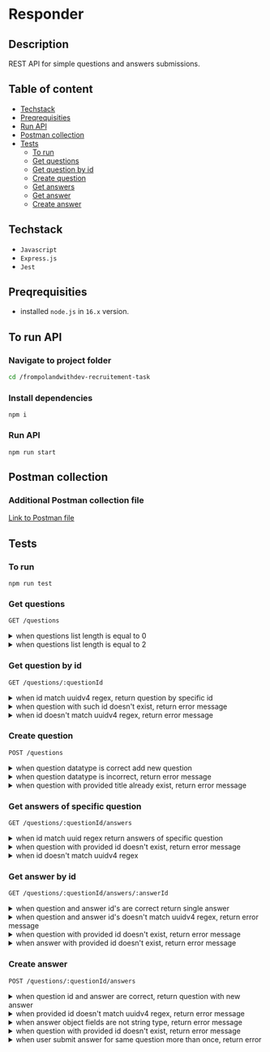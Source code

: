 # Responder

## Description

REST API for simple questions and answers submissions.

## Table of content

- [Techstack](#techstack)
- [Preqrequisities](#preqrequisities)
- [Run API](#to-run-api)
- [Postman collection](#postman-collection)
- [Tests](#tests)
  - [To run](#to-run)
  - [Get questions](#get-questions)
  - [Get question by id](#get-question-by-id)
  - [Create question](#create-question)
  - [Get answers](#get-answers-of-specific-question)
  - [Get answer](#get-answer-by-id)
  - [Create answer](#create-answer)

## Techstack

- `Javascript`
- `Express.js`
- `Jest`

## Preqrequisities

- installed `node.js` in `16.x` version.

## To run API

### Navigate to project folder

```sh
cd /frompolandwithdev-recruitement-task
```

### Install dependencies

```
npm i
```

### Run API

```
npm run start
```

## Postman collection

### Additional Postman collection file

[Link to Postman file](./frompoland-backend-task.postman_collection.json)

## Tests

### To run

```
npm run test
```

### Get questions

`GET /questions`

<details>
<summary>when questions list length is equal to 0</summary>

```javascript
test('should return a list of 0 questions', async () => {
  expect(await questionRepo.getQuestions()).toHaveLength(0)
})
```

</details>

<details>
<summary>when questions list length is equal to 2</summary>

```javascript
test('should return a list of 2 questions', async () => {
  const testQuestions = [
    {
      id: faker.datatype.uuid(),
      summary: 'What is my name?',
      author: 'Jack London',
      answers: []
    },
    {
      id: faker.datatype.uuid(),
      summary: 'Who are you?',
      author: 'Tim Doods',
      answers: []
    }
  ]

  await writeFile(TEST_QUESTIONS_FILE_PATH, JSON.stringify(testQuestions))

  expect(await questionRepo.getQuestions()).toHaveLength(2)
})
```

</details>

### Get question by id

`GET /questions/:questionId`

<details>
<summary>when id match uuidv4 regex, return question by specific id</summary>

```javascript
test('when id match uuidv4 regex, return question by specific id', async () => {
  // user id
  let id = faker.datatype.uuid()

  const testQuestions = [
    {
      id,
      summary: 'What is my name?',
      author: 'Jack London',
      answers: []
    },
    {
      id: faker.datatype.uuid(),
      summary: 'Who are you?',
      author: 'Tim Doods',
      answers: []
    }
  ]

  await writeFile(TEST_QUESTIONS_FILE_PATH, JSON.stringify(testQuestions))

  const question = await questionRepo.getQuestionById(id)

  expect(question).toStrictEqual(testQuestions[0])
})
```

</details>

<details>
<summary>when question with such id doesn't exist, return error message</summary>

```javascript
test("when question with such id doesn't exist, return error message", async () => {
  // some random uuidv4
  let id = '9f27029e-02da-4df1-b5f2-011c1bec5abd'

  const testQuestions = [
    {
      id: faker.datatype.uuid(),
      summary: 'What is my name?',
      author: 'Jack London',
      answers: []
    },
    {
      id: faker.datatype.uuid(),
      summary: 'Who are you?',
      author: 'Tim Doods',
      answers: []
    }
  ]

  await writeFile(TEST_QUESTIONS_FILE_PATH, JSON.stringify(testQuestions))

  const res = await questionRepo.getQuestionById(id)

  expect(res['err']).toBe("question with this id doesn't exist")
})
```

</details>

<details>
<summary>when id doesn't match uuidv4 regex, return error message</summary>

```javascript
test("when id doesn't match uuidv4 regex, return error message", async () => {
  // incorrect user id sample
  let id = '123'

  const testQuestions = [
    {
      id,
      summary: 'What is my name?',
      author: 'Jack London',
      answers: []
    },
    {
      id: faker.datatype.uuid(),
      summary: 'Who are you?',
      author: 'Tim Doods',
      answers: []
    }
  ]

  await writeFile(TEST_QUESTIONS_FILE_PATH, JSON.stringify(testQuestions))

  const res = await questionRepo.getQuestionById(id)

  expect(res['err']).toBe("id doesn't match uuidv4 pattern")
})
```

</details>

### Create question

`POST /questions`

<details>
<summary>when question datatype is correct add new question</summary>

```javascript
test('when question datatype is correct add new question', async () => {
  // questions list
  const testQuestions = [
    {
      id: faker.datatype.uuid(),
      summary: 'What is my name?',
      author: 'Jack London',
      answers: []
    },
    {
      id: faker.datatype.uuid(),
      summary: 'Who are you?',
      author: 'Tim Doods',
      answers: []
    }
  ]

  // questions list length
  let questionsListLength = testQuestions.length

  // new question
  const newQuestion = {
    id: faker.datatype.uuid(),
    summary: 'How fast sound travel?',
    author: 'Norman Kowalsky',
    answers: []
  }

  // write base 2 questions to file
  await writeFile(TEST_QUESTIONS_FILE_PATH, JSON.stringify(testQuestions))

  // add new question
  await questionRepo.addQuestion(newQuestion)

  // read question list from file with new question added and parse to object
  let listWithNewQuestion = JSON.parse(
    await readFile(TEST_QUESTIONS_FILE_PATH, {
      encoding: 'utf-8'
    })
  )

  // expect new list length to be greater by 1 (new question added)
  expect(listWithNewQuestion.length).toBe(questionsListLength + 1)
})
```

</details>

<details>
<summary>when question datatype is incorrect, return error message</summary>

```javascript
test('when question datatype is incorrect, return error message', async () => {
  // questions list
  const testQuestions = [
    {
      id: faker.datatype.uuid(),
      summary: 'What is my name?',
      author: 'Jack London',
      answers: []
    },
    {
      id: faker.datatype.uuid(),
      summary: 'Who are you?',
      author: 'Tim Doods',
      answers: []
    }
  ]

  // new question
  const newQuestion = {
    id: faker.datatype.uuid(),
    summary: 5,
    author: 123,
    answers: []
  }

  // write base 2 questions to file
  await writeFile(TEST_QUESTIONS_FILE_PATH, JSON.stringify(testQuestions))

  // return error message
  const res = await questionRepo.addQuestion(newQuestion)

  // expect error message, new question has not been added due to summary field incorrect datatype
  expect(res['err']).toBe(
    'Inappropriate question provided. Author and title has to be string value'
  )
})
```

</details>

<details>
<summary>when question with provided title already exist, return error message</summary>

```javascript
test('when question with provided title already exist, return error message', async () => {
  // questions list
  const testQuestions = [
    {
      id: faker.datatype.uuid(),
      summary: 'What is my name?',
      author: 'Jack London',
      answers: []
    },
    {
      id: faker.datatype.uuid(),
      summary: 'Who are you?',
      author: 'Tim Doods',
      answers: []
    }
  ]

  // new question
  const duplicateQuestion = {
    id: faker.datatype.uuid(),
    summary: 'What is my name?',
    author: 'Wojciech Nowak',
    answers: []
  }

  // write base 2 questions to file
  await writeFile(TEST_QUESTIONS_FILE_PATH, JSON.stringify(testQuestions))

  // return error message
  const res = await questionRepo.addQuestion(duplicateQuestion)

  // expect error message, new question has not been added due to question duplicate
  expect(res['err']).toBe('This question already exist')
})
```

</details>

### Get answers of specific question

`GET /questions/:questionId/answers`

<details>
<summary>when id match uuid regex return answers of specific question</summary>

```javascript
test('when id match uuid regex return answers of specific question', async () => {
  // user id
  let id = faker.datatype.uuid()

  // sample questions
  const testQuestions = [
    {
      id,
      summary: 'What is my name?',
      author: 'Jack London',
      answers: []
    },
    {
      id: faker.datatype.uuid(),
      summary: 'Who are you?',
      author: 'Tim Doods',
      answers: []
    }
  ]

  // write questions to file
  await writeFile(TEST_QUESTIONS_FILE_PATH, JSON.stringify(testQuestions))

  // new answer object
  const newAnswer = {
    id: faker.datatype.uuid(),
    summary: 'test',
    author: 'Andrew Dude'
  }

  // add new answer
  await questionRepo.addAnswer(id, newAnswer)

  // get answers
  const [answers] = await questionRepo.getAnswers(id)

  expect(answers['summary']).toBe(newAnswer.summary)
})
```

</details>

<details>
<summary>when question with provided id doesn't exist, return error message</summary>

```javascript
test("when question with provided id doesn't exist, return error message", async () => {
  // some random uuidv4
  let id = '9f27029e-02da-4df1-b5f2-011c1bec5abd'

  // sample questions
  const testQuestions = [
    {
      id: faker.datatype.uuid(),
      summary: 'What is my name?',
      author: 'Jack London',
      answers: []
    },
    {
      id: faker.datatype.uuid(),
      summary: 'Who are you?',
      author: 'Tim Doods',
      answers: []
    }
  ]

  // write questions to file
  await writeFile(TEST_QUESTIONS_FILE_PATH, JSON.stringify(testQuestions))

  // get error response
  const res = await questionRepo.getAnswers(id)

  expect(res['err']).toBe("question with such id doesn't exist")
})
```

</details>

<details>
<summary>when id doesn't match uuidv4 regex</summary>

```javascript
test("when id doesn't match uuidv4 regex", async () => {
  // user id
  let id = 'someString'

  // sample questions
  const testQuestions = [
    {
      id,
      summary: 'What is my name?',
      author: 'Jack London',
      answers: []
    },
    {
      id: faker.datatype.uuid(),
      summary: 'Who are you?',
      author: 'Tim Doods',
      answers: []
    }
  ]

  // write questions to file
  await writeFile(TEST_QUESTIONS_FILE_PATH, JSON.stringify(testQuestions))

  const res = await questionRepo.getAnswers(id)

  expect(res['err']).toBe("id doesn't match uuidv4 pattern")
})
```

</details>

### Get answer by id

`GET /questions/:questionId/answers/:answerId`

<details>
<summary>when question and answer id's are correct return single answer</summary>

```javascript
test("when question and answer id's are correct return single answer", async () => {
  // user id
  let questionId = faker.datatype.uuid()
  let answerId = faker.datatype.uuid()

  // sample questions
  const testQuestions = [
    {
      id: questionId,
      summary: 'What is my name?',
      author: 'Jack London',
      answers: []
    },
    {
      id: faker.datatype.uuid(),
      summary: 'Who are you?',
      author: 'Tim Doods',
      answers: []
    }
  ]

  // write questions to file
  await writeFile(TEST_QUESTIONS_FILE_PATH, JSON.stringify(testQuestions))

  // new answer objects
  const firstAnswer = {
    id: answerId,
    summary: 'test',
    author: 'Andrew Dude'
  }

  const secondAnswer = {
    id: faker.datatype.uuid(),
    summary: 'test2',
    author: 'Michael Bay'
  }

  // add new answers
  await questionRepo.addAnswer(questionId, firstAnswer)
  await questionRepo.addAnswer(questionId, secondAnswer)

  // get single answer
  const singleAnswer = await questionRepo.getAnswer(questionId, answerId)

  expect(singleAnswer['summary']).toBe(firstAnswer.summary)
})
```

</details>

<details>
<summary>when question and answer id's doesn't match uuidv4 regex, return error message</summary>

```javascript
test("when question and answer id's doesn't match uuidv4 regex, return error message", async () => {
  // user id
  let questionId = 'someString'
  let answerId = 'someString'

  // sample questions
  const testQuestions = [
    {
      id: questionId,
      summary: 'What is my name?',
      author: 'Jack London',
      answers: []
    },
    {
      id: faker.datatype.uuid(),
      summary: 'Who are you?',
      author: 'Tim Doods',
      answers: []
    }
  ]

  // write questions to file
  await writeFile(TEST_QUESTIONS_FILE_PATH, JSON.stringify(testQuestions))

  // new answer objects
  const firstAnswer = {
    id: answerId,
    summary: 'test',
    author: 'Andrew Dude'
  }

  const secondAnswer = {
    id: faker.datatype.uuid(),
    summary: 'test2',
    author: 'Michael Bay'
  }

  // add new answers
  await questionRepo.addAnswer(questionId, firstAnswer)
  await questionRepo.addAnswer(questionId, secondAnswer)

  // get single answer
  const res = await questionRepo.getAnswer(questionId, answerId)

  expect(res['err']).toBe("Provided id's have doesn't match uuidv4 pattern")
})
```

</details>

<details>
<summary>when question with provided id doesn't exist, return error message</summary>

```javascript
test("when question with provided id doesn't exist, return error message", async () => {
  let questionId = '66ce665a-4b22-4d57-9662-7daeeece4e72'
  let answerId = faker.datatype.uuid()

  // sample questions
  const testQuestions = [
    {
      id: faker.datatype.uuid(),
      summary: 'What is my name?',
      author: 'Jack London',
      answers: []
    },
    {
      id: faker.datatype.uuid(),
      summary: 'Who are you?',
      author: 'Tim Doods',
      answers: []
    }
  ]

  // write questions to file
  await writeFile(TEST_QUESTIONS_FILE_PATH, JSON.stringify(testQuestions))

  // new answer objects
  const firstAnswer = {
    id: answerId,
    summary: 'test',
    author: 'Andrew Dude'
  }

  const secondAnswer = {
    id: faker.datatype.uuid(),
    summary: 'test2',
    author: 'Michael Bay'
  }

  // add new answers
  await questionRepo.addAnswer(questionId, firstAnswer)
  await questionRepo.addAnswer(questionId, secondAnswer)

  // get single answer
  const res = await questionRepo.getAnswer(questionId, answerId)

  expect(res['err']).toBe("question with such id doesn't exist")
})
```

</details>

<details>
<summary>when answer with provided id doesn't exist, return error message</summary>

```javascript
test("when answer with provided id doesn't exist, return error message", async () => {
  let questionId = faker.datatype.uuid()
  let answerId = 'fd0f5cc2-fe49-40f6-b1eb-ad9edf32fca9'

  // sample questions
  const testQuestions = [
    {
      id: questionId,
      summary: 'What is my name?',
      author: 'Jack London',
      answers: []
    },
    {
      id: faker.datatype.uuid(),
      summary: 'Who are you?',
      author: 'Tim Doods',
      answers: []
    }
  ]

  // write questions to file
  await writeFile(TEST_QUESTIONS_FILE_PATH, JSON.stringify(testQuestions))

  // new answer objects
  const firstAnswer = {
    id: faker.datatype.uuid(),
    summary: 'test',
    author: 'Andrew Dude'
  }

  // add new answer
  await questionRepo.addAnswer(questionId, firstAnswer)

  // get single answer
  const res = await questionRepo.getAnswer(questionId, answerId)

  expect(res['err']).toBe("answer with such id doesn't exist")
})
```

</details>

### Create answer

`POST /questions/:questionId/answers`

<details>
<summary>when question id and answer are correct, return question with new answer</summary>

```javascript
test('when question id and answer are correct, return question with new answer', async () => {
  // question id
  let questionId = faker.datatype.uuid()

  // sample questions
  const testQuestions = [
    {
      id: questionId,
      summary: 'What is my name?',
      author: 'Jack London',
      answers: []
    },
    {
      id: faker.datatype.uuid(),
      summary: 'Who are you?',
      author: 'Tim Doods',
      answers: []
    }
  ]

  // new answer object
  const newAnswer = {
    id: faker.datatype.uuid(),
    summary: 'test',
    author: 'Andrew Dude'
  }

  // write questions to file
  await writeFile(TEST_QUESTIONS_FILE_PATH, JSON.stringify(testQuestions))

  const questionWithNewAnswer = await questionRepo.addAnswer(
    questionId,
    newAnswer
  )

  expect(questionWithNewAnswer['answers'][0]['summary']).toBe(newAnswer.summary)
})
```

</details>

<details>
<summary>when provided id doesn't match uuidv4 regex, return error message</summary>

```javascript
test("when provided id doesn't match uuidv4 regex, return error message", async () => {
  // question id
  let questionId = '123'

  // sample questions
  const testQuestions = [
    {
      id: questionId,
      summary: 'What is my name?',
      author: 'Jack London',
      answers: []
    },
    {
      id: faker.datatype.uuid(),
      summary: 'Who are you?',
      author: 'Tim Doods',
      answers: []
    }
  ]

  // new answer object
  const newAnswer = {
    id: faker.datatype.uuid(),
    summary: 'test',
    author: 'Andrew Dude'
  }

  // write questions to file
  await writeFile(TEST_QUESTIONS_FILE_PATH, JSON.stringify(testQuestions))

  const res = await questionRepo.addAnswer(questionId, newAnswer)

  expect(res['err']).toBe("id doesn't match uuidv4 pattern")
})
```

</details>

<details>
<summary>when answer object fields are not string type, return error message</summary>

```javascript
test('when answer object fields are not string type, return error message', async () => {
  // question id
  let questionId = faker.datatype.uuid()

  // sample questions
  const testQuestions = [
    {
      id: questionId,
      summary: 'What is my name?',
      author: 'Jack London',
      answers: []
    },
    {
      id: faker.datatype.uuid(),
      summary: 'Who are you?',
      author: 'Tim Doods',
      answers: []
    }
  ]

  // new answer object
  const newAnswer = {
    id: faker.datatype.uuid(),
    summary: 123,
    author: 123
  }

  // write questions to file
  await writeFile(TEST_QUESTIONS_FILE_PATH, JSON.stringify(testQuestions))

  const res = await questionRepo.addAnswer(questionId, newAnswer)

  expect(res['err']).toBe(
    'Author and title of question have to be string value'
  )
})
```

</details>

<details>
<summary>when question with provided id doesn't exist, return error message</summary>

```javascript
test("when question with provided id doesn't exist, return error message", async () => {
  // question id
  let questionId = 'acda9bed-d5f0-4a8e-a92c-f44642640dac'

  // sample questions
  const testQuestions = [
    {
      id: faker.datatype.uuid(),
      summary: 'What is my name?',
      author: 'Jack London',
      answers: []
    },
    {
      id: faker.datatype.uuid(),
      summary: 'Who are you?',
      author: 'Tim Doods',
      answers: []
    }
  ]

  // new answer object
  const newAnswer = {
    id: faker.datatype.uuid(),
    summary: 'some dummy answer',
    author: 'John Nash'
  }

  // write questions to file
  await writeFile(TEST_QUESTIONS_FILE_PATH, JSON.stringify(testQuestions))

  const res = await questionRepo.addAnswer(questionId, newAnswer)

  expect(res['err']).toBe("question with this id doesn't exist")
})
```

</details>

<details>
<summary>when user submit answer for same question more than once, return error</summary>

```javascript
test('when user submit answer for same question more than once, return error', async () => {
  // question id
  let questionId = faker.datatype.uuid()

  // sample questions
  const testQuestions = [
    {
      id: questionId,
      summary: 'What is my name?',
      author: 'Jack London',
      answers: [
        {
          id: faker.datatype.uuid(),
          summary: 'George!',
          author: 'John Nash'
        }
      ]
    },
    {
      id: faker.datatype.uuid(),
      summary: 'Who are you?',
      author: 'Tim Doods',
      answers: []
    }
  ]

  // answer submitted from same author
  const duplicateAnswer = {
    id: faker.datatype.uuid(),
    summary: 'Brat, probably',
    author: 'John Nash'
  }

  // write questions to file
  await writeFile(TEST_QUESTIONS_FILE_PATH, JSON.stringify(testQuestions))

  const res = await questionRepo.addAnswer(questionId, duplicateAnswer)

  expect(res['err']).toBe('User cannot answer the same question more than once')
})
```

</details>
